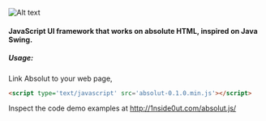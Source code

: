 ![Alt text](http://www.1nside0ut.com/AbsolutJS/images/logo.svg "AbsolutJS")

#### JavaScript UI framework that works on absolute HTML, inspired on Java Swing.

##### Usage:

Link Absolut to your web page,

```html
<script type='text/javascript' src='absolut-0.1.0.min.js'></script>
```

Inspect the code demo examples at http://1nside0ut.com/absolut.js/